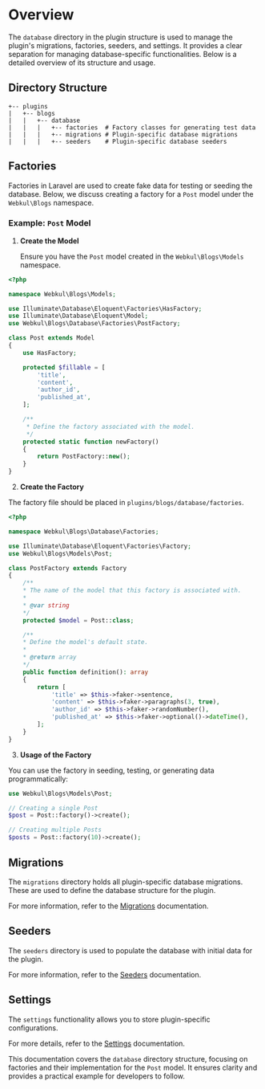 # Overview

The `database` directory in the plugin structure is used to manage the plugin's migrations, factories, seeders, and settings. It provides a clear separation for managing database-specific functionalities. Below is a detailed overview of its structure and usage.

## Directory Structure

```
+-- plugins
|   +-- blogs
|   |   +-- database
|   |   |   +-- factories  # Factory classes for generating test data
|   |   |   +-- migrations # Plugin-specific database migrations
|   |   |   +-- seeders    # Plugin-specific database seeders
```

## Factories

Factories in Laravel are used to create fake data for testing or seeding the database. Below, we discuss creating a factory for a `Post` model under the `Webkul\Blogs` namespace.

### Example: `Post` Model

1. **Create the Model**

   Ensure you have the `Post` model created in the `Webkul\Blogs\Models` namespace.

```php
<?php

namespace Webkul\Blogs\Models;

use Illuminate\Database\Eloquent\Factories\HasFactory;
use Illuminate\Database\Eloquent\Model;
use Webkul\Blogs\Database\Factories\PostFactory;

class Post extends Model
{
    use HasFactory;

    protected $fillable = [
        'title',
        'content',
        'author_id',
        'published_at',
    ];

    /**
     * Define the factory associated with the model.
     */
    protected static function newFactory()
    {
        return PostFactory::new();
    }
}
```

2. **Create the Factory**

The factory file should be placed in `plugins/blogs/database/factories`.

```php
<?php

namespace Webkul\Blogs\Database\Factories;

use Illuminate\Database\Eloquent\Factories\Factory;
use Webkul\Blogs\Models\Post;

class PostFactory extends Factory
{
    /**
    * The name of the model that this factory is associated with.
    *
    * @var string
    */
    protected $model = Post::class;

    /**
    * Define the model's default state.
    *
    * @return array
    */
    public function definition(): array
    {
        return [
            'title' => $this->faker->sentence,
            'content' => $this->faker->paragraphs(3, true),
            'author_id' => $this->faker->randomNumber(),
            'published_at' => $this->faker->optional()->dateTime(),
        ];
    }
}
```

3. **Usage of the Factory**

You can use the factory in seeding, testing, or generating data programmatically:

```php
use Webkul\Blogs\Models\Post;

// Creating a single Post
$post = Post::factory()->create();

// Creating multiple Posts
$posts = Post::factory(10)->create();
```

## Migrations

The `migrations` directory holds all plugin-specific database migrations. These are used to define the database structure for the plugin.

For more information, refer to the [Migrations](../getting-started/migrations.md) documentation.

## Seeders

The `seeders` directory is used to populate the database with initial data for the plugin.

For more information, refer to the [Seeders](../getting-started/seeders.md) documentation.

## Settings

The `settings` functionality allows you to store plugin-specific configurations.

For more details, refer to the [Settings](../getting-started/settings.md) documentation.

This documentation covers the `database` directory structure, focusing on factories and their implementation for the `Post` model. It ensures clarity and provides a practical example for developers to follow.
